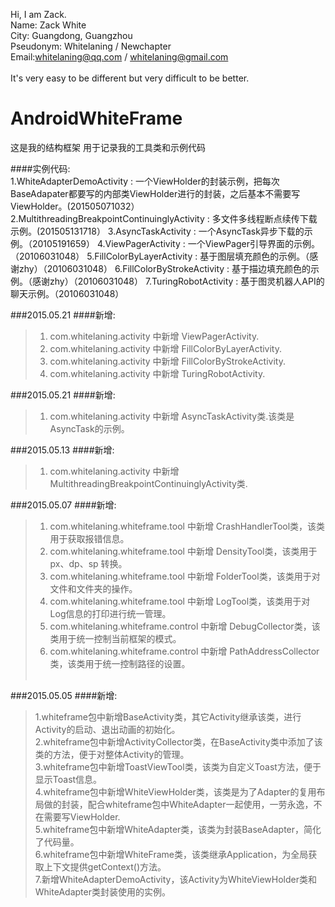 Hi, I am Zack.<br>
Name: Zack White<br>
City: Guangdong, Guangzhou<br>
Pseudonym: Whitelaning / Newchapter<br>
Email:whitelaning@qq.com / whitelaning@gmail.com<br><br>
It's very easy to be different but very difficult to be better.

# AndroidWhiteFrame
这是我的结构框架
用于记录我的工具类和示例代码

####实例代码:<br>
1.WhiteAdapterDemoActivity : 一个ViewHolder的封装示例，把每次BaseAdapater都要写的内部类ViewHolder进行的封装，之后基本不需要写ViewHolder。(201505071032）
2.MultithreadingBreakpointContinuinglyActivity : 多文件多线程断点续传下载示例。(201505131718）
3.AsyncTaskActivity : 一个AsyncTask异步下载的示例。（20105191659）
4.ViewPagerActivity : 一个ViewPager引导界面的示例。（20106031048）
5.FillColorByLayerActivity : 基于图层填充颜色的示例。（感谢zhy）（20106031048）
6.FillColorByStrokeActivity : 基于描边填充颜色的示例。（感谢zhy）（20106031048）
7.TuringRobotActivity : 基于图灵机器人API的聊天示例。（20106031048）

###2015.05.21
####新增:
>1. com.whitelaning.activity 中新增 ViewPagerActivity.
>2. com.whitelaning.activity 中新增 FillColorByLayerActivity.
>3. com.whitelaning.activity 中新增 FillColorByStrokeActivity.
>4. com.whitelaning.activity 中新增 TuringRobotActivity.

###2015.05.21
####新增:
>1. com.whitelaning.activity 中新增 AsyncTaskActivity类.该类是AsyncTask的示例。

###2015.05.13
####新增:
>1. com.whitelaning.activity 中新增 MultithreadingBreakpointContinuinglyActivity类.

###2015.05.07
####新增:
>1. com.whitelaning.whiteframe.tool 中新增 CrashHandlerTool类，该类用于获取报错信息。<br>
>2. com.whitelaning.whiteframe.tool 中新增 DensityTool类，该类用于px、dp、sp 转换。<br>
>3. com.whitelaning.whiteframe.tool 中新增 FolderTool类，该类用于对文件和文件夹的操作。<br>
>4. com.whitelaning.whiteframe.tool 中新增 LogTool类，该类用于对Log信息的打印进行统一管理。<br>
>5. com.whitelaning.whiteframe.control 中新增 DebugCollector类，该类用于统一控制当前框架的模式。<br>
>6. com.whitelaning.whiteframe.control 中新增 PathAddressCollector类，该类用于统一控制路径的设置。<br><br>

###2015.05.05
####新增:
>1.whiteframe包中新增BaseActivity类，其它Activity继承该类，进行Activity的启动、退出动画的初始化。<br>
>2.whiteframe包中新增ActivityCollector类，在BaseActivity类中添加了该类的方法，便于对整体Activity的管理。<br>
>3.whiteframe包中新增ToastViewTool类，该类为自定义Toast方法，便于显示Toast信息。<br>
>4.whiteframe包中新增WhiteViewHolder类，该类是为了Adapter的复用布局做的封装，配合whiteframe包中WhiteAdapter一起使用，一劳永逸，不在需要写ViewHolder.<br>
>5.whiteframe包中新增WhiteAdapter类，该类为封装BaseAdapter，简化了代码量。<br>
>6.whiteframe包中新增WhiteFrame类，该类继承Application，为全局获取上下文提供getContext()方法。<br>
>7.新增WhiteAdapterDemoActivity，该Activity为WhiteViewHolder类和WhiteAdapter类封装使用的实例。<br>
